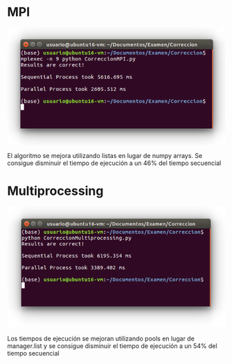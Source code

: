 # MPI
![](images/MPI.png)

El algoritmo se mejora utilizando listas en lugar de numpy arrays. Se consigue disminuir el tiempo de ejecución a un 46% del tiempo secuencial

# Multiprocessing
![](images/Multiprocessing.png)

Los tiempos de ejecución se mejoran utilizando pools en lugar de manager.list y se consigue disminuir el tiempo de ejecución a un 54% del tiempo secuencial
